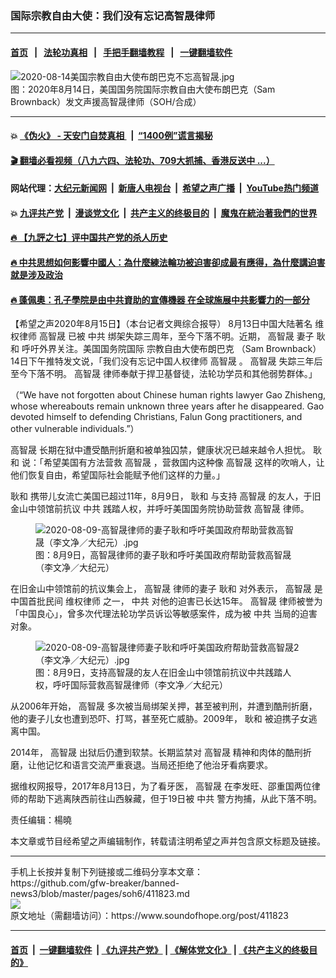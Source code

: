 ### 国际宗教自由大使：我们没有忘记高智晟律师
------------------------

#### [首页](https://github.com/gfw-breaker/banned-news3/blob/master/README.md) &nbsp;&nbsp;|&nbsp;&nbsp; [法轮功真相](https://github.com/begood0513/basic/blob/master/README.md)  &nbsp;&nbsp;|&nbsp;&nbsp; [手把手翻墙教程](https://github.com/gfw-breaker/guides/wiki)  &nbsp;&nbsp;|&nbsp;&nbsp; [一键翻墙软件](https://github.com/gfw-breaker/nogfw/blob/master/README.md)  



<div><img alt="2020-08-14美国宗教自由大使布朗巴克不忘高智晟.jpg" src="https://img.soundofhope.org/2020-08/1597509095452.jpg"/>
<br/><figcaption class="caption">
 图：2020年8月14日，美国国务院国际宗教自由大使布朗巴克（Sam Brownback）发文声援高智晟律师（SOH/合成）
</figcaption></div><hr/>

#### 💥 [《伪火》 - 天安门自焚真相 ](http://141.164.51.119:10000/videos/blog/weihuo.html)&nbsp; |&nbsp; [“1400例”谎言揭秘  ](http://141.164.51.119:10000/videos/blog/jiexi1400.html)

#### [ 🎬  翻墙必看视频（八九六四、法轮功、709大抓捕、香港反送中 ...）](https://github.com/gfw-breaker/links/blob/master/banned.md)

#### 网站代理：[大纪元新闻网](http://167.172.10.89:10080/gb/) &nbsp;|&nbsp; [新唐人电视台](http://167.172.10.89:8808/gb/) &nbsp;|&nbsp; [希望之声广播](http://167.172.10.89/radio.html) &nbsp;|&nbsp; [YouTube热门频道](http://158.247.203.241/youtube.html)

#### 💥 [九评共产党](http://141.164.51.119:10000/videos/res/jiuping/)&nbsp; |&nbsp; [漫谈党文化](http://141.164.51.119:10000/videos/res/mtdwh/)&nbsp; |&nbsp; [共产主义的终极目的](http://141.164.51.119:10000/videos/res/zjmd/)&nbsp; |&nbsp; [魔鬼在統治著我們的世界](http://141.164.51.119:10000/videos/res/TheSpecter/)  

#### [ 🔥  【九評之七】评中国共产党的杀人历史](http://141.164.51.119:10000/videos/news/../res/jiuping/index.html)

#### [ 🔥  中共思想如何影響中國人：為什麼練法輪功被迫害卻成最有應得，為什麼講迫害就是涉及政治](http://141.164.51.119:10000/videos/news/truth01.html)

#### [ 🔥  蓬佩奧：孔子學院是由中共資助的宣傳機器 在全球施展中共影響力的一部分](http://141.164.51.119:10000/videos/news/kongzi.html)

<div><div class="Content__Wrapper sc-1bvya0-0 grZQxZ">
 <p class="meta-top">
  <span class="meta">
   【希望之声2020年8月15日】（本台记者文興综合报导）
  </span>
  8月13日中国大陆著名
  <ok href="https://www.soundofhope.org/term/9291?lang=b5">
   维权律师
  </ok>
  <ok href="https://www.soundofhope.org/term/2375?lang=b5">
   高智晟
  </ok>
  已被
  <ok href="https://www.soundofhope.org/term/1059?lang=b5">
   中共
  </ok>
  绑架失踪三周年，至今下落不明。近期，
  <ok href="https://www.soundofhope.org/term/2375?lang=b5">
   高智晟
  </ok>
  妻子
  <ok href="https://www.soundofhope.org/term/2376?lang=b5">
   耿和
  </ok>
  呼吁外界关注。美国国务院国际
  <ok href="/term/168542">
   宗教自由大使布朗巴克
  </ok>
  （Sam
  <span style="font-size:18.6667px">
  </span>
  Brownback）14日下午推特发文说，「我们没有忘记中国人权律师
  <ok href="/term/2375">
   高智晟
  </ok>
  。
  <ok href="/term/2375">
   高智晟
  </ok>
  失踪三年后至今下落不明。
  <ok href="/term/2375">
   高智晟
  </ok>
  律师奉献于捍卫基督徒，法轮功学员和其他弱势群体。」
 </p>
 <p>
  （“We have not forgotten about Chinese human rights lawyer Gao Zhisheng, whose whereabouts remain unknown three years after he disappeared. Gao devoted himself to defending Christians, Falun Gong practitioners, and other vulnerable individuals.”）
 </p>
 <div class="soh-embed">
  <div class="soh-embed-inner">
   <div class="iframely-embed" style="max-width: 550px;">
    <div class="iframely-responsive">
    </div>
   </div>
  </div>
 </div>
 <p>
  <ok href="https://www.soundofhope.org/term/2375?lang=b5">
   高智晟
  </ok>
  长期在狱中遭受酷刑折磨和被单独囚禁，健康状况已越来越令人担忧。
  <ok href="https://www.soundofhope.org/term/2376?lang=b5">
   耿和
  </ok>
  说：「希望美国有方法营救
  <ok href="https://www.soundofhope.org/term/2375?lang=b5">
   高智晟
  </ok>
  ，营救国内这种像
  <ok href="https://www.soundofhope.org/term/2375?lang=b5">
   高智晟
  </ok>
  这样的吹哨人，让他们恢复自由，希望国际社会能赋予他们这样的力量。」
 </p>
 <p>
  <ok href="https://www.soundofhope.org/term/2376?lang=b5">
   耿和
  </ok>
  携带儿女流亡美国已超过11年，8月9日，
  <ok href="https://www.soundofhope.org/term/2376?lang=b5">
   耿和
  </ok>
  与支持
  <ok href="https://www.soundofhope.org/term/2375?lang=b5">
   高智晟
  </ok>
  的友人，于旧金山中领馆前抗议
  <ok href="https://www.soundofhope.org/term/1059?lang=b5">
   中共
  </ok>
  践踏人权，并呼吁美国国务院协助营救
  <ok href="https://www.soundofhope.org/term/2375?lang=b5">
   高智晟
  </ok>
  律师。
 </p>
 <figure class="OImage__StyledFigure-sc-1lfley0-0 hHSfVg">
  <img alt="2020-08-09-高智晟律师的妻子耿和呼吁美国政府帮助营救高智晟（李文净／大纪元）.jpg" src="https://img.soundofhope.org/2020-08/1597505277321.jpg"/>
  <br/><figcaption>
   图：8月9日，高智晟律师的妻子耿和呼吁美国政府帮助营救高智晟（李文净／大纪元）
  </figcaption>
 </figure>
 <p>
  在旧金山中领馆前的抗议集会上，
  <ok href="https://www.soundofhope.org/term/2375?lang=b5">
   高智晟
  </ok>
  律师的妻子
  <ok href="https://www.soundofhope.org/term/2376?lang=b5">
   耿和
  </ok>
  对外表示，
  <ok href="https://www.soundofhope.org/term/2375?lang=b5">
   高智晟
  </ok>
  是中国首批民间
  <ok href="https://www.soundofhope.org/term/9291?lang=b5">
   维权律师
  </ok>
  之一，
  <ok href="https://www.soundofhope.org/term/1059?lang=b5">
   中共
  </ok>
  对他的迫害已长达15年。
  <ok href="https://www.soundofhope.org/term/2375?lang=b5">
   高智晟
  </ok>
  律师被誉为「中国良心」，曾多次代理法轮功学员诉讼等敏感案件，成为被
  <ok href="https://www.soundofhope.org/term/1059?lang=b5">
   中共
  </ok>
  当局的迫害对象。
 </p>
 <figure class="OImage__StyledFigure-sc-1lfley0-0 hHSfVg">
  <img alt="2020-08-09-高智晟律师妻子耿和呼吁美国政府帮助营救高智晟2（李文净／大纪元）.jpg" src="https://img.soundofhope.org/2020-08/1597506809338.jpg"/>
  <br/><figcaption>
   图：8月9日，支持高智晟的友人在旧金山中领馆前抗议中共践踏人权，呼吁国际营救高智晟律师（李文净／大纪元）
  </figcaption>
 </figure>
 <p>
  从2006年开始，
  <ok href="https://www.soundofhope.org/term/2375?lang=b5">
   高智晟
  </ok>
  多次被当局绑架关押，甚至被判刑，并遭到酷刑折磨，他的妻子儿女也遭到恐吓、打骂，甚至死亡威胁。2009年，
  <ok href="https://www.soundofhope.org/term/2376?lang=b5">
   耿和
  </ok>
  被迫携子女逃离中国。
 </p>
 <p>
  2014年，
  <ok href="https://www.soundofhope.org/term/2375?lang=b5">
   高智晟
  </ok>
  出狱后仍遭到软禁。长期监禁对
  <ok href="https://www.soundofhope.org/term/2375?lang=b5">
   高智晟
  </ok>
  精神和肉体的酷刑折磨，让他记忆和语言交流严重衰退。当局还拒绝了他治牙看病要求。
 </p>
 <p>
  据维权网报导，2017年8月13日，为了看牙医，
  <ok href="https://www.soundofhope.org/term/2375?lang=b5">
   高智晟
  </ok>
  在李发旺、邵重国两位律师的帮助下逃离陕西前往山西躲藏，但于19日被
  <ok href="https://www.soundofhope.org/term/1059?lang=b5">
   中共
  </ok>
  警方拘捕，从此下落不明。
 </p>
 <p class="meta-btm">
  责任编辑：楊曉
 </p>
 <p class="meta-btm">
  本文章或节目经希望之声编辑制作，转载请注明希望之声并包含原文标题及链接。
 </p>
</div>
</div>
<hr/>
手机上长按并复制下列链接或二维码分享本文章：<br/>
https://github.com/gfw-breaker/banned-news3/blob/master/pages/soh6/411823.md <br/>
<a href='https://github.com/gfw-breaker/banned-news3/blob/master/pages/soh6/411823.md'><img src='https://github.com/gfw-breaker/banned-news3/blob/master/pages/soh6/411823.md.png'/></a> <br/>
原文地址（需翻墙访问）：https://www.soundofhope.org/post/411823


------------------------
#### [首页](https://github.com/gfw-breaker/banned-news3/blob/master/README.md) &nbsp;|&nbsp; [一键翻墙软件](https://github.com/gfw-breaker/nogfw/blob/master/README.md) &nbsp;| [《九评共产党》](https://github.com/gfw-breaker/9ping.md/blob/master/README.md#九评之一评共产党是什么) | [《解体党文化》](https://github.com/gfw-breaker/jtdwh.md/blob/master/README.md) | [《共产主义的终极目的》](https://github.com/gfw-breaker/gczydzjmd.md/blob/master/README.md)


<img src='http://gfw-breaker.win/banned-news3/pages/soh6/411823.md' width='0px' height='0px'/>